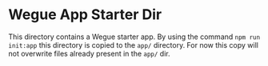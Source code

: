 # Wegue App Starter Dir

This directory contains a Wegue starter app.
By using the command `npm run init:app` this directory is copied to the `app/` directory.
For now this copy will not overwrite files already present in the `app/` dir.

